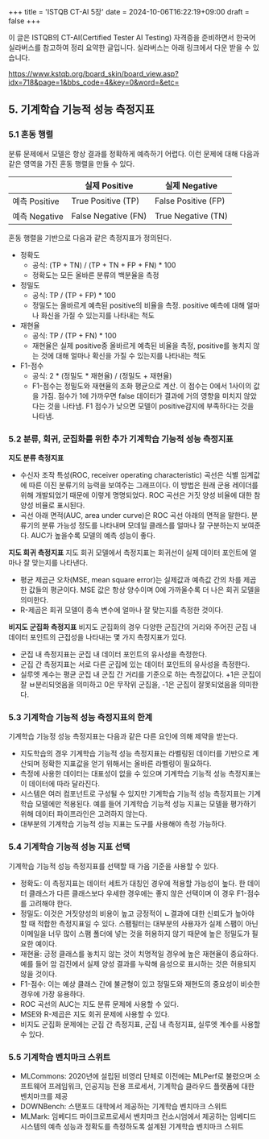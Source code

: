 +++
title = 'ISTQB CT-AI 5장'
date = 2024-10-06T16:22:19+09:00
draft = false
+++

이 글은 ISTQB의 CT-AI(Certified Tester AI Testing) 자격증을 준비하면서 한국어 실라버스를 참고하여 정리 요약한 글입니다.
실라버스는 아래 링크에서 다운 받을 수 있습니다.

https://www.kstqb.org/board_skin/board_view.asp?idx=718&page=1&bbs_code=4&key=0&word=&etc=

## 5. 기계학습 기능적 성능 측정지표
### 5.1 혼동 행렬
분류 문제에서 모델은 항상 결과를 정확하게 예측하기 어렵다. 이런 문제에 대해 다음과 같은 영역을 가진 혼동 행렬을 만들 수 있다.

|               | 실제 Positive | 실제 Negative |
|---|---|---|
| 예측 Positive | True Positive (TP) | False Positive (FP) |
| 예측 Negative | False Negative (FN) | True Negative (TN) |

혼동 행렬을 기반으로 다음과 같은 측정지표가 정의된다.
* 정확도
  * 공식:  (TP + TN) / (TP + TN + FP + FN) * 100
  * 정확도는 모든 올바른 분류의 백분율을 측정
* 정밀도
  * 공식: TP / (TP + FP) * 100
  * 정밀도는 올바르게 예측된 positive의 비율을 측정. positive 예측에 대해 얼마나 화신을 가질 수 있는지를 나타내는 척도
* 재현율
  * 공식: TP / (TP + FN) * 100
  * 재현율은 실제 positive중 올바르게 예측된 비율을 측정, positive를 놓치지 않는 것에 대해 얼마나 확신을 가질 수 있는지를 나타내는 척도
* F1-점수
  * 공식: 2 * (정밀도 * 재현율) / (정밀도 + 재현율)
  * F1-점수는 정밀도와 재현율의 조화 평균으로 계산. 이 점수는 0에서 1사이의 값을 가짐. 점수가 1에 가까우면 false 데이터가 결과에 거의 영향을 미치지 않았다는 것을 나타냄. F1 점수가 낮으면 모델이 positive감지에 부족하다는 것을 나타냄.

### 5.2 분류, 회귀, 군집화를 위한 추가 기계학습 기능적 성능 측정지표
**지도 분류 측정지표**
* 수신자 조작 특성(ROC, receiver operating characteristic) 곡선은 식별 임계값에 따른 이진 분류기의 능력을 보여주는 그래프이다. 이 방법은 원래 군용 레이더를 위해 개발되었기 때문에 이렇게 명명되었다. ROC 곡선은 거짓 양성 비율에 대한 참 양성 비율로 표시된다.
* 곡선 아래 면적(AUC, area under curve)은 ROC 곡선 아래의 면적을 말한다. 분류기의 분류 가능성 정도를 나타내며 모데일 클래스를 얼마나 잘 구분하는지 보여준다. AUC가 높을수록 모델의 예측 성능이 좋다.

**지도 회귀 측정지표**
지도 회귀 모델에서 측정지표는 회귀선이 실제 데이터 포인트에 얼마나 잘 맞는지를 나타낸다.
* 평균 제곱근 오차(MSE, mean square error)는 실제값과 예측값 간의 차를 제곱한 값들의 평균이다. MSE 값은 항상 양수이며 0에 가까울수록 더 나은 회귀 모델을 의미한다.
* R-제곱은 회귀 모델이 종속 변수에 얼마나 잘 맞는지를 측정한 것이다.

**비지도 군집화 측정지표**
비지도 군집화의 경우 다양한 군집간의 거리와 주어진 군집 내 데이터 포인트의 근접성을 나타내는 몇 가지 측정지표가 있다.
* 군집 내 측정지표는 군집 내 데이터 포인트의 유사성을 측정한다.
* 군집 간 측정지표는 서로 다른 군집에 있는 데이터 포인트의 유사성을 측정한다.
* 실루엣 계수는 평균 군집 내 군집 간 거리를 기준으로 하는 측정값이다. +1은 군집이 잘 ㅂ분리되엇음을 의미하고 0은 무작위 군집을, -1은 군집이 잘못되었음을 의미한다.

### 5.3 기계학습 기능적 성능 측정지표의 한계
기계학습 기능정 성능 측정지표는 다음과 같은 다른 요인에 의해 제약을 받는다.
* 지도학습의 경우 기계학습 기능적 성능 측정지표는 라벨링된 데이터를 기반으로 계산되며 정확한 지표값을 얻기 위해서는 올바른 라벨링이 필요하다.
* 측정에 사용한 데이터는 대표성이 없을 수 있으며 기계학습 기능적 성능 측정지표는 이 데이터에 따라 달라진다.
* 시스템은 여러 컴포넌트로 구성될 수 있지만 기계학습 기능적 성능 측정지표는 기계학습 모델에만 적용된다. 예를 들어 기계학습 기능적 성능 지표는 모델을 평가하기 위해 데이터 파이프라인은 고려하지 않는다.
* 대부분의 기계학습 기능적 성능 지표는 도구를 사용해야 측정 가능하다.

### 5.4 기계학습 기능적 성능 지표 선택
기계학습 기능적 성능 측정지표를 선택할 때 가음 기준을 사용할 수 있다.
* 정확도: 이 측정지표는 데이터 세트가 대칭인 경우에 적용할 가능성이 높다. 한 데이터 클래스가 다른 클래스보다 우세한 경우에는 좋지 않은 선택이며 이 경우 F1-점수를 고려해야 한다.
* 정밀도: 이것은 거짓양성의 비용이 높고 긍정적이 ㄴ결과에 대한 신뢰도가 높아야 할 때 적합한 측정지표일 수 있다. 스팸필터는 대부분의 사용자가 실제 스팸이 아닌 이메일을 너무 많이 스팸 폴더에 넣는 것을 허용하지 않기 때문에 높은 정밀도가 필요한 예이다.
* 재현율: 긍정 클래스를 놓치지 않는 것이 치명적일 경우에 높은 재현율이 중요하다. 예를 들어 암 검진에서 실제 양성 결과를 누락해 음성으로 표시하는 것은 허용되지 않을 것이다.
* F1-점수: 이는 예상 클래스 간에 불균형이 있고 정밀도와 재현도의 중요성이 비슷한 경우에 가장 유용하다.
* ROC 곡선의 AUC는 지도 분류 문제에 사용할 수 있다.
* MSE와 R-제곱은 지도 회귀 문제에 사용할 수 있다.
* 비지도 군집화 문제에는 군집 간 측정지표, 군집 내 측정지표, 실루엣 계수를 사용할 수 있다.

### 5.5 기계학습 벤치마크 스위트
* MLCommons: 2020년에 설립된 비영리 단체로 이전에는 MLPerf로 불렸으며 소프트웨어 프레임워크, 인공지능 전용 프로세서, 기계학습 클라우드 플랫폼에 대한 벤치마크를 제공
* DOWNBench: 스탠포드 대학에서 제공하는 기계학습 벤치마크 스위트
* MLMark: 임베디드 마이크로프로세서 벤치마크 컨소시엄에서 제공하는 임베디드 시스템의 예측 성능과 정확도를 측정하도록 설계된 기계학습 벤치마크 스위트
